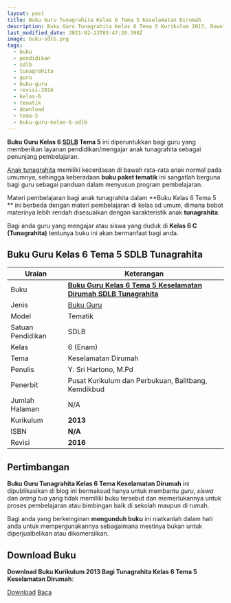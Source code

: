 ```yaml
---
layout: post
title: Buku Guru Tunagrahita Kelas 6 Tema 5 Keselamatan Dirumah
description: Buku Guru Tunagrahita Kelas 6 Tema 5 Kurikulum 2013, Download buku Kelas 6 Tema 5 Keselamatan Dirumah bagi tunagrahita
last_modified_date: 2021-02-23T03:47:20.398Z
image: buku-sdlb.png
tags:
  - buku
  - pendidikan
  - sdlb
  - tunagrahita
  - guru
  - buku-guru
  - revisi-2016
  - kelas-6
  - tematik
  - download
  - tema-5
  - buku-guru-kelas-6-sdlb
---
```


**Buku Guru Kelas 6 <abbr title="Sekolah Dasar Luar Biasa">SDLB</abbr> Tema 5** ini diperuntukkan bagi guru yang memberikan layanan pendidikan/mengajar anak tunagrahita sebagai penunjang pembelajaran.

[Anak tunagrahita](/teori/tunagrahita "Apa itu Tunagrahita") memiliki kecerdasan di bawah rata-rata anak normal pada umumnya, sehingga keberadaan **buku paket tematik** ini sangatlah berguna bagi guru sebagai panduan dalam menyusun program pembelajaran.

Materi pembelajaran bagi anak tunagrahita dalam **Buku Kelas 6 Tema 5 ** ini berbeda dengan materi pembelajaran di kelas sd umum, dimana bobot materinya lebih rendah disesuaikan dengan karakteristik anak **tunagrahita**.

Bagi anda guru yang mengajar atau siswa yang duduk di **Kelas 6 C (Tunagrahita)** tentunya buku ini akan bermanfaat bagi anda.

## Buku Guru Kelas 6 Tema 5 SDLB Tunagrahita  

|Uraian|Keterangan|
| --- | --- |
|Buku|<a href="/bse/buku-guru-tunagrahita-kelas-6-tema-5-keselamatan-dirumah" title="Buku Guru Kelas 6 Tema 5 Keselamatan Dirumah SDLB Tunagrahita"><strong>Buku Guru Kelas 6 Tema 5 Keselamatan Dirumah SDLB Tunagrahita</strong></a>|
|Jenis|<a href="/bse" title="Buku Guru" target="_blank">Buku Guru</a>|
|Model|Tematik|
|Satuan Pendidikan|SDLB|
|Kelas|6 (Enam)|
|Tema|Keselamatan Dirumah|
|Penulis| Y. Sri Hartono, M.Pd|
|Penerbit|Pusat Kurikulum dan Perbukuan, Balitbang, Kemdikbud|
|Jumlah Halaman|N/A|
|Kurikulum|<strong>2013</strong>|
|ISBN|<strong>N/A</strong>|
|Revisi|<strong>2016</strong>|

## Pertimbangan
**Buku Guru Tunagrahita Kelas 6 Tema Keselamatan Dirumah** ini dipublikasikan di blog ini bermaksud hanya untuk membantu _guru_, _siswa_ dan _orang tua_ yang tidak memiliki buku tersebut dan memerlukannya untuk proses pembelajaran atau bimbingan baik di sekolah maupun di rumah.

Bagi anda yang berkeinginan <b>mengunduh buku</b> ini niatkanlah dalam hati anda untuk mempergunakannya sebagaimana mestinya bukan untuk diperjualbelikan atau dikomersilkan.
  
## Download Buku
**Download Buku Kurikulum 2013 Bagi Tunagrahita Kelas 6 Tema 5 Keselamatan Dirumah**:
<p class="center"><a class="button download" href="https://docs.google.com/uc?export=download&id=1kGwAs_L_f6bWBGSW9p1v26_1ZtoisNV1" rel="nofollow" target="_blank" title="Download Buku Guru Tunagrahita Kelas 6 Tema Keselamatan Dirumah">Download</a>
<a class="button demo open-dialog" href="https://drive.google.com/file/d/1kGwAs_L_f6bWBGSW9p1v26_1ZtoisNV1/preview" rel="nofollow" target="_blank" title="Download Buku Guru Tunagrahita Kelas 6 Tema Keselamatan Dirumah">Baca</a></p>
